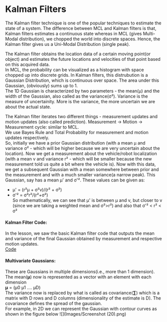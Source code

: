 # Kalman Filters   
The Kalman filter technique is one of the popular techniques to estimate the state of a system. The difference between MCL and Kalman filters is that, Kalman filters estimates a continuous state whereas in MCL (gives Multi-Modal distribution), we chopped the world into discrete spaces. Hence, the Kalman filter gives us a Uni-Modal Distribution (single peak).       

The Kalman filter obtains the location data of a certain moving point(or object) and estimates the future locations and velocities of that point based on this acquired data.    
In MCL, the probability can be visualized as a histogram with space chopped up into discrete grids. In Kalman filters, this distrubution is a Gaussian Distribution, which is continuous over space. The area under this Gaussian, (obviously) sums up to 1.     
The 1D Gaussian is characterized by two parameters - the mean(μ) and the width of the Gaussian, also called as the variance(σ²). Variance is the measure of uncertainity. More is the variance, the more uncertain we are about the actual state.      

The Kalman filter iterates two different things - measurement updates and  motion updates (also called prediction). Measurement -> Motion -> Measurement cycle: similar to MCL.    
We use Bayes Rule and Total Probability for measurement and motion updates respectively.      
So, initially we have a prior Gaussian distribution (with a mean μ and variance σ² - which will be higher because we are very uncertain about the location). Now we get a measurement about the vehicle/robot localization (with a mean v and variance r² - which will be smaller because the new measurement told us quite a bit where the vehicle is). Now with this data, we get a subsequent Gaussian with a mean somewhere between prior and the measurement and with a much smaller variance(a narrow peak). This Gaussian, say has a mean μ' and σ'². These values can be given as:     
* μ' = (r²μ + σ²v)/(r² + σ²)   
* σ'² = σ²r²/(r²+σ²)      
So mathematically, we can see that μ' is between μ and v, but closer to v (since we are taking a weighted mean and σ²>r²) and also that σ'² < r² < σ²      

#### Kalman Filter Code: 
In the lesson, we saw the basic Kalman filter code that outputs the mean and variance of the final Gaussian obtained by measurement and respective motion updates.     
[Code](https://github.com/Jayanth2209/AI-for-Robotics/blob/master/Kalman%20Filters%20-%20Lesson%202/KF1.py)       

#### Multivariate Gaussians:    
These are Gaussians in multiple dimensions(i.e., more than 1 dimension).       
The mean(**μ**) now is represented as a vector with an element with each dimension        
**μ** = (μ0 μ1 .... μD)    
The variance now is replaced by what is called as covariance(**∑**) which is a matrix with D rows and D columns (dimensionality of the estimate is D). The covariance defines the spread of the gaussian.     
For example, in 2D we can represent the Gaussian with contour curves as shown in the figure below
![](Images/Screenshot (20).png)    

